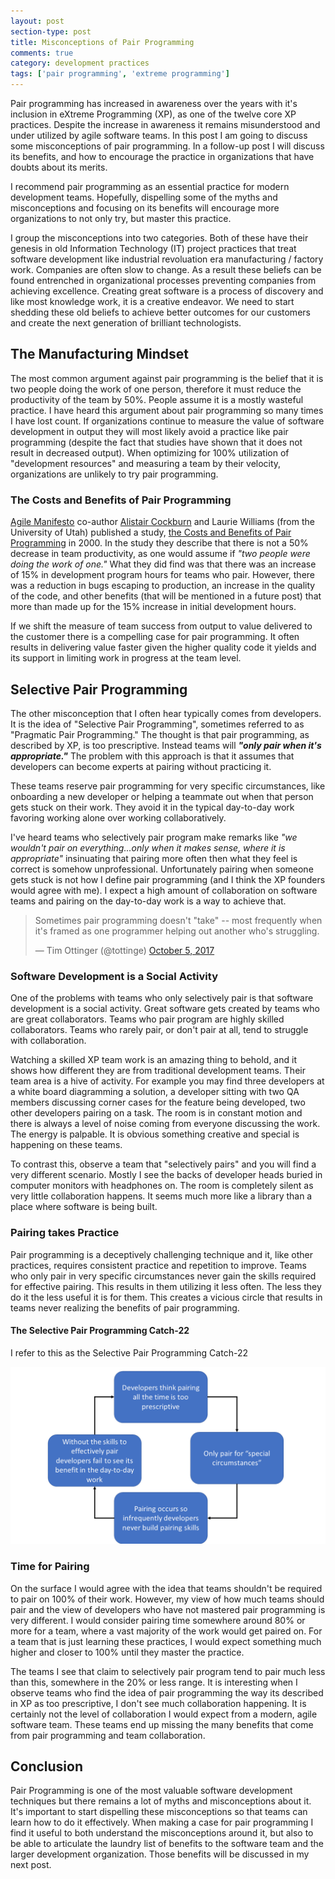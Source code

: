 ```yaml
---
layout: post
section-type: post
title: Misconceptions of Pair Programming
comments: true
category: development practices
tags: ['pair programming', 'extreme programming']
---
```


Pair programming has increased in awareness over the years with it's inclusion in eXtreme Programming (XP), as one of the twelve core XP practices. Despite the increase in awareness it remains misunderstood and under utilized by agile software teams. In this post I am going to discuss some misconceptions of pair programming. In a follow-up post I will discuss its benefits, and how to encourage the practice in organizations that have doubts about its merits. 

I recommend pair programming as an essential practice for modern development teams. Hopefully, dispelling some of the myths and misconceptions and focusing on its benefits will encourage more organizations to not only try, but master this practice. 

I group the misconceptions into two categories. Both of these have their genesis in old Information Technology (IT) project practices that treat software development like industrial revoluation era manufacturing / factory work. Companies are often slow to change. As a result these beliefs can be found entrenched in organizational processes preventing companies from achieving excellence. Creating great software is a process of discovery and like most knowledge work, it is a creative endeavor. We need to start shedding these old beliefs to achieve better outcomes for our customers and create the next generation of brilliant technologists.

## The Manufacturing Mindset

The most common argument against pair programming is the belief that it is two people doing the work of one person, therefore it must reduce the productivity of the team by 50%. People assume it is a mostly wasteful practice. I have heard this argument about pair programming so many times I have lost count. If organizations continue to measure the value of software development in output they will most likely avoid a practice like pair programming (despite the fact that studies have shown that it does not result in decreased output). When optimizing for 100% utilization of "development resources" and measuring a team by their velocity, organizations are unlikely to try pair programming. 


### The Costs and Benefits of Pair Programming

[Agile Manifesto](http://agilemanifesto.org/) co-author [Alistair Cockburn](http://alistair.cockburn.us/) and Laurie Williams (from the University of Utah) published a study, [the Costs and Benefits of Pair Programming](https://collaboration.csc.ncsu.edu/laurie/Papers/XPSardinia.PDF) in 2000. In the study they describe that there is not a 50% decrease in team productivity, as one would assume if *"two people were doing the work of one."* What they did find was that there was an increase of 15% in development program hours for teams who pair. However, there was a reduction in bugs escaping to production, an increase in the quality of the code, and other benefits (that will be mentioned in a future post) that more than made up for the 15% increase in initial development hours. 

If we shift the measure of team success from output to value delivered to the customer there is a compelling case for pair programming. It often results in delivering value faster given the higher quality code it yields and its support in limiting work in progress at the team level. 

## Selective Pair Programming

The other misconception that I often hear typically comes from developers. It is the idea of "Selective Pair Programming", sometimes referred to as "Pragmatic Pair Programming." The thought is that pair programming, as described by XP, is too prescriptive. Instead teams will __*"only pair when it's appropriate."*__ The problem with this approach is that it assumes that developers can become experts at pairing without practicing it. 

These teams reserve pair programming for very specific circumstances, like onboarding a new developer or helping a teammate out when that person gets stuck on their work. They avoid it in the typical day-to-day work favoring working alone over working collaboratively.

I've heard teams who selectively pair program make remarks like *"we wouldn't pair on everything...only when it makes sense, where it is appropriate"* insinuating that pairing more often then what they feel is correct is somehow unprofessional. Unfortunately pairing when someone gets stuck is not how I define pair programming (and I think the XP founders would agree with me). I expect a high amount of collaboration on software teams and pairing on the day-to-day work is a way to achieve that. 

<blockquote class="twitter-tweet" data-lang="en"><p lang="en" dir="ltr">Sometimes pair programming doesn&#39;t &quot;take&quot; -- most frequently when it&#39;s framed as one programmer helping out another who&#39;s struggling.</p>&mdash; Tim Ottinger (@tottinge) <a href="https://twitter.com/tottinge/status/916016522388135936?ref_src=twsrc%5Etfw">October 5, 2017</a></blockquote>
<script async src="//platform.twitter.com/widgets.js" charset="utf-8"></script>

### Software Development is a Social Activity

One of the problems with teams who only selectively pair is that software development is a social activity. Great software gets created by teams who are great collaborators. Teams who pair program are highly skilled collaborators. Teams who rarely pair, or don't pair at all, tend to struggle with collaboration. 

Watching a skilled XP team work is an amazing thing to behold, and it shows how different they are from traditional development teams. Their team area is a hive of activity. For example you may find three developers at a white board diagramming a solution, a developer sitting with two QA members discussing corner cases for the feature being developed, two other developers pairing on a task. The room is in constant motion and there is always a level of noise coming from everyone discussing the work. The energy is palpable. It is obvious something creative and special is happening on these teams. 

To contrast this, observe a team that "selectively pairs" and you will find a very different scenario. Mostly I see the backs of developer heads buried in computer monitors with headphones on. The room is completely silent as very little collaboration happens. It seems much more like a library than a place where software is being built. 

### Pairing takes Practice

Pair programming is a deceptively challenging technique and it, like other practices, requires consistent practice and repetition to improve. Teams who only pair in very specific circumstances never gain the skills required for effective pairing. This results in them utilizing it less often. The less they do it the less useful it is for them. This creates a vicious circle that results in teams never realizing the benefits of pair programming. 

#### The Selective Pair Programming Catch-22

 I refer to this as the Selective Pair Programming Catch-22

 <img class="img-responsive" src="/img/selective-pair-programming-catch22.png" />

### Time for Pairing 

On the surface I would agree with the idea that teams shouldn't be required to pair on 100% of their work. However, my view of how much teams should pair and the view of developers who have not mastered pair programming is very different. I would consider pairing time somewhere around 80% or more for a team, where a vast majority of the work would get paired on. For a team that is just learning these practices, I would expect something much higher and closer to 100% until they master the practice.  

The teams I see that claim to selectively pair program tend to pair much less than this, somewhere in the 20% or less range. It is interesting when I observe teams who find the idea of pair programming the way its described in XP as too prescriptive, I don't see much collaboration happening. It is certainly not the level of collaboration I would expect from a modern, agile software team. These teams end up missing the many benefits that come from pair programming and team collaboration. 

## Conclusion 

Pair Programming is one of the most valuable software development techniques but there remains a lot of myths and misconceptions about it. It's important to start dispelling these misconceptions so that teams can learn how to do it effectively. When making a case for pair programming I find it useful to both understand the misconceptions around it, but also to be able to articulate the laundry list of benefits to the software team and the larger development organization. Those benefits will be discussed in my next post. 